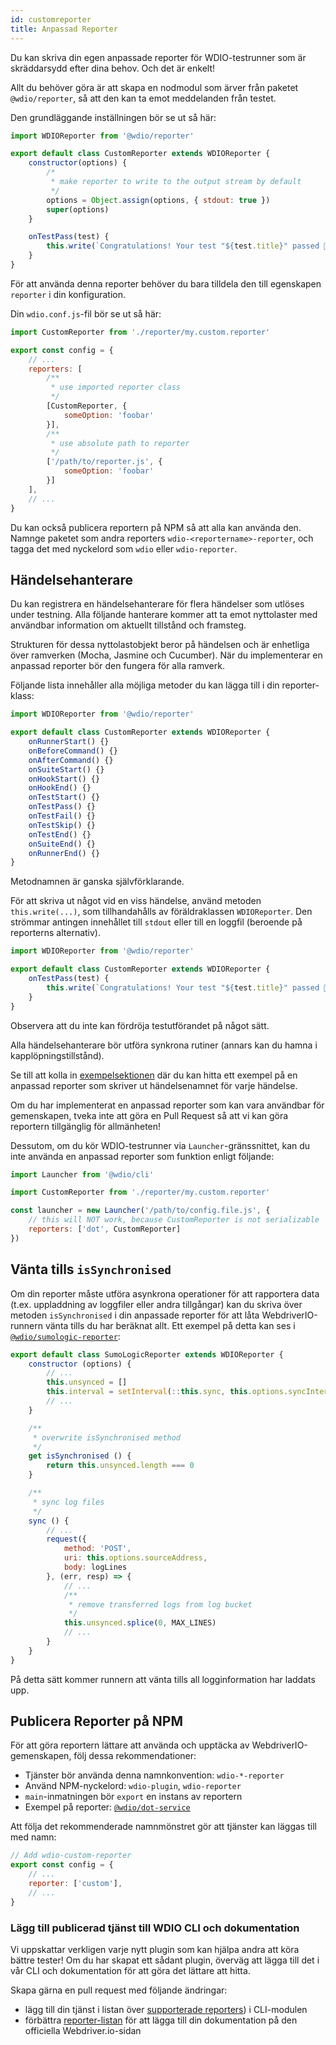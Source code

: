 ```yaml
---
id: customreporter
title: Anpassad Reporter
---
```


Du kan skriva din egen anpassade reporter för WDIO-testrunner som är skräddarsydd efter dina behov. Och det är enkelt!

Allt du behöver göra är att skapa en nodmodul som ärver från paketet `@wdio/reporter`, så att den kan ta emot meddelanden från testet.

Den grundläggande inställningen bör se ut så här:

```js
import WDIOReporter from '@wdio/reporter'

export default class CustomReporter extends WDIOReporter {
    constructor(options) {
        /*
         * make reporter to write to the output stream by default
         */
        options = Object.assign(options, { stdout: true })
        super(options)
    }

    onTestPass(test) {
        this.write(`Congratulations! Your test "${test.title}" passed 👏`)
    }
}
```

För att använda denna reporter behöver du bara tilldela den till egenskapen `reporter` i din konfiguration.


Din `wdio.conf.js`-fil bör se ut så här:

```js
import CustomReporter from './reporter/my.custom.reporter'

export const config = {
    // ...
    reporters: [
        /**
         * use imported reporter class
         */
        [CustomReporter, {
            someOption: 'foobar'
        }],
        /**
         * use absolute path to reporter
         */
        ['/path/to/reporter.js', {
            someOption: 'foobar'
        }]
    ],
    // ...
}
```

Du kan också publicera reportern på NPM så att alla kan använda den. Namnge paketet som andra reporters `wdio-<reportername>-reporter`, och tagga det med nyckelord som `wdio` eller `wdio-reporter`.

## Händelsehanterare

Du kan registrera en händelsehanterare för flera händelser som utlöses under testning. Alla följande hanterare kommer att ta emot nyttolaster med användbar information om aktuellt tillstånd och framsteg.

Strukturen för dessa nyttolastobjekt beror på händelsen och är enhetliga över ramverken (Mocha, Jasmine och Cucumber). När du implementerar en anpassad reporter bör den fungera för alla ramverk.

Följande lista innehåller alla möjliga metoder du kan lägga till i din reporter-klass:

```js
import WDIOReporter from '@wdio/reporter'

export default class CustomReporter extends WDIOReporter {
    onRunnerStart() {}
    onBeforeCommand() {}
    onAfterCommand() {}
    onSuiteStart() {}
    onHookStart() {}
    onHookEnd() {}
    onTestStart() {}
    onTestPass() {}
    onTestFail() {}
    onTestSkip() {}
    onTestEnd() {}
    onSuiteEnd() {}
    onRunnerEnd() {}
}
```

Metodnamnen är ganska självförklarande.

För att skriva ut något vid en viss händelse, använd metoden `this.write(...)`, som tillhandahålls av föräldraklassen `WDIOReporter`. Den strömmar antingen innehållet till `stdout` eller till en loggfil (beroende på reporterns alternativ).

```js
import WDIOReporter from '@wdio/reporter'

export default class CustomReporter extends WDIOReporter {
    onTestPass(test) {
        this.write(`Congratulations! Your test "${test.title}" passed 👏`)
    }
}
```

Observera att du inte kan fördröja testutförandet på något sätt.

Alla händelsehanterare bör utföra synkrona rutiner (annars kan du hamna i kapplöpningstillstånd).

Se till att kolla in [exempelsektionen](https://github.com/webdriverio/webdriverio/tree/main/examples/wdio) där du kan hitta ett exempel på en anpassad reporter som skriver ut händelsenamnet för varje händelse.

Om du har implementerat en anpassad reporter som kan vara användbar för gemenskapen, tveka inte att göra en Pull Request så att vi kan göra reportern tillgänglig för allmänheten!

Dessutom, om du kör WDIO-testrunner via `Launcher`-gränssnittet, kan du inte använda en anpassad reporter som funktion enligt följande:

```js
import Launcher from '@wdio/cli'

import CustomReporter from './reporter/my.custom.reporter'

const launcher = new Launcher('/path/to/config.file.js', {
    // this will NOT work, because CustomReporter is not serializable
    reporters: ['dot', CustomReporter]
})
```

## Vänta tills `isSynchronised`

Om din reporter måste utföra asynkrona operationer för att rapportera data (t.ex. uppladdning av loggfiler eller andra tillgångar) kan du skriva över metoden `isSynchronised` i din anpassade reporter för att låta WebdriverIO-runnern vänta tills du har beräknat allt. Ett exempel på detta kan ses i [`@wdio/sumologic-reporter`](https://github.com/webdriverio/webdriverio/blob/main/packages/wdio-sumologic-reporter/src/index.ts):

```js
export default class SumoLogicReporter extends WDIOReporter {
    constructor (options) {
        // ...
        this.unsynced = []
        this.interval = setInterval(::this.sync, this.options.syncInterval)
        // ...
    }

    /**
     * overwrite isSynchronised method
     */
    get isSynchronised () {
        return this.unsynced.length === 0
    }

    /**
     * sync log files
     */
    sync () {
        // ...
        request({
            method: 'POST',
            uri: this.options.sourceAddress,
            body: logLines
        }, (err, resp) => {
            // ...
            /**
             * remove transferred logs from log bucket
             */
            this.unsynced.splice(0, MAX_LINES)
            // ...
        }
    }
}
```

På detta sätt kommer runnern att vänta tills all logginformation har laddats upp.

## Publicera Reporter på NPM

För att göra reportern lättare att använda och upptäcka av WebdriverIO-gemenskapen, följ dessa rekommendationer:

* Tjänster bör använda denna namnkonvention: `wdio-*-reporter`
* Använd NPM-nyckelord: `wdio-plugin`, `wdio-reporter`
* `main`-inmatningen bör `export` en instans av reportern
* Exempel på reporter: [`@wdio/dot-service`](https://github.com/webdriverio/webdriverio/tree/main/packages/wdio-dot-reporter)

Att följa det rekommenderade namnmönstret gör att tjänster kan läggas till med namn:

```js
// Add wdio-custom-reporter
export const config = {
    // ...
    reporter: ['custom'],
    // ...
}
```

### Lägg till publicerad tjänst till WDIO CLI och dokumentation

Vi uppskattar verkligen varje nytt plugin som kan hjälpa andra att köra bättre tester! Om du har skapat ett sådant plugin, överväg att lägga till det i vår CLI och dokumentation för att göra det lättare att hitta.

Skapa gärna en pull request med följande ändringar:

- lägg till din tjänst i listan över [supporterade reporters](https://github.com/webdriverio/webdriverio/blob/main/packages/wdio-cli/src/constants.ts#L74-L91)) i CLI-modulen
- förbättra [reporter-listan](https://github.com/webdriverio/webdriverio/blob/main/scripts/docs-generation/3rd-party/reporters.json) för att lägga till din dokumentation på den officiella Webdriver.io-sidan